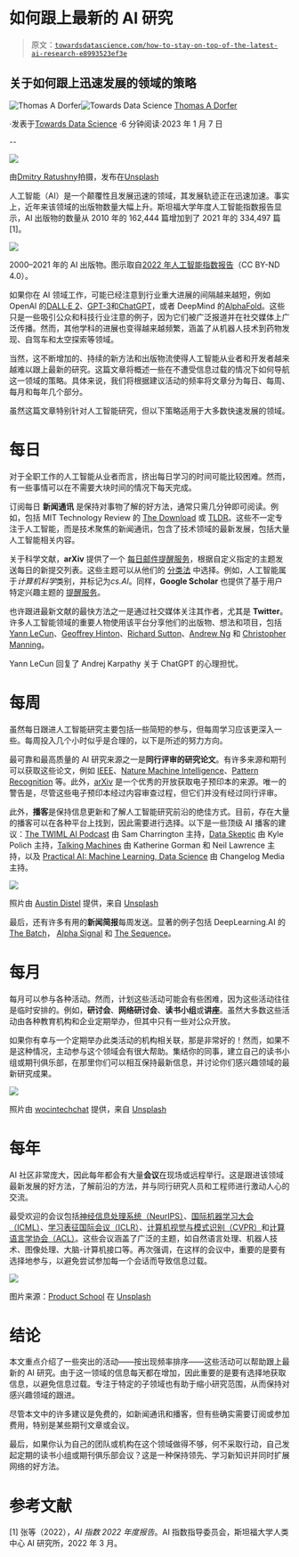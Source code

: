 # 如何跟上最新的 AI 研究

> 原文：[`towardsdatascience.com/how-to-stay-on-top-of-the-latest-ai-research-e8993523ef3e`](https://towardsdatascience.com/how-to-stay-on-top-of-the-latest-ai-research-e8993523ef3e)

## 关于如何跟上迅速发展的领域的策略

[](https://thomasdorfer.medium.com/?source=post_page-----e8993523ef3e--------------------------------)![Thomas A Dorfer](https://thomasdorfer.medium.com/?source=post_page-----e8993523ef3e--------------------------------)[](https://towardsdatascience.com/?source=post_page-----e8993523ef3e--------------------------------)![Towards Data Science](https://towardsdatascience.com/?source=post_page-----e8993523ef3e--------------------------------) [Thomas A Dorfer](https://thomasdorfer.medium.com/?source=post_page-----e8993523ef3e--------------------------------)

·发表于[Towards Data Science](https://towardsdatascience.com/?source=post_page-----e8993523ef3e--------------------------------) ·6 分钟阅读·2023 年 1 月 7 日

--

![](img/6856408ce448a9f29f878d4a7992f588.png)

由[Dmitry Ratushny](https://unsplash.com/@ratushny)拍摄，发布在[Unsplash](https://unsplash.com/photos/O33IVNPb0RI)

人工智能（AI）是一个颠覆性且发展迅速的领域，其发展轨迹正在迅速加速。事实上，近年来该领域的出版物数量大幅上升。斯坦福大学年度人工智能指数报告显示，AI 出版物的数量从 2010 年的 162,444 篇增加到了 2021 年的 334,497 篇[1]。

![](img/b915d0f778f6750bff71d374a155d97d.png)

2000–2021 年的 AI 出版物。图示取自[2022 年人工智能指数报告](https://aiindex.stanford.edu/wp-content/uploads/2022/03/2022-AI-Index-Report_Master.pdf)（CC BY-ND 4.0）。

如果你在 AI 领域工作，可能已经注意到行业重大进展的间隔越来越短，例如 OpenAI 的[DALL·E 2](https://openai.com/dall-e-2/)、[GPT-3](https://en.wikipedia.org/wiki/GPT-3)和[ChatGPT](https://openai.com/blog/chatgpt/)，或者 DeepMind 的[AlphaFold](https://www.ncbi.nlm.nih.gov/pmc/articles/PMC8371605/)。这些只是一些吸引公众和科技行业注意的例子，因为它们被广泛报道并在社交媒体上广泛传播。然而，其他学科的进展也变得越来越频繁，涵盖了从机器人技术到药物发现、自驾车和太空探索等领域。

当然，这不断增加的、持续的新方法和出版物流使得人工智能从业者和开发者越来越难以跟上最新的研究。这篇文章将概述一些在不遭受信息过载的情况下如何导航这一领域的策略。具体来说，我们将根据建议活动的频率将文章分为每日、每周、每月和每年几个部分。

虽然这篇文章特别针对人工智能研究，但以下策略适用于大多数快速发展的领域。

# 每日

对于全职工作的人工智能从业者而言，挤出每日学习的时间可能比较困难。然而，有一些事情可以在不需要大块时间的情况下每天完成。

订阅每日 **新闻通讯** 是保持对事物了解的好方法，通常只需几分钟即可阅读。例如，包括 MIT Technology Review 的 [The Download](https://www.technologyreview.com/collection/the-download/) 或 [TLDR](https://tldr.tech/)。这些不一定专注于人工智能，而是技术聚焦的新闻通讯，包含了技术领域的最新发展，包括大量人工智能相关内容。

关于科学文献，**arXiv** 提供了一个 [每日邮件提醒服务](https://arxiv.org/help/subscribe)，根据自定义指定的主题发送每日的新提交列表。这些主题可以从他们的 [分类法](https://arxiv.org/category_taxonomy) 中选择。例如，人工智能属于*计算机科学*类别，并标记为*cs.AI*。同样，**Google Scholar** 也提供了基于用户特定兴趣主题的 [提醒服务](https://scholar.google.com/scholar_alerts?view_op=list_alerts&hl=en)。

也许跟进最新文献的最快方法之一是通过社交媒体关注其作者，尤其是 **Twitter**。许多人工智能领域的重要人物使用该平台分享他们的出版物、想法和项目，包括 [Yann LeCun](https://twitter.com/ylecun)、[Geoffrey Hinton](https://twitter.com/geoffreyhinton)、[Richard Sutton](https://twitter.com/RichardSSutton)、[Andrew Ng](https://twitter.com/AndrewYNg) 和 [Christopher Manning](https://twitter.com/chrmanning)。

Yann LeCun 回复了 Andrej Karpathy 关于 ChatGPT 的心理担忧。

# 每周

虽然每日跟进人工智能研究主要包括一些简短的参与，但每周学习应该更深入一些。每周投入几个小时似乎是合理的，以下是所述的努力方向。

最可靠和最高质量的 AI 研究来源之一是**同行评审的研究论文**。有许多来源和期刊可以获取这些论文，例如 [IEEE](https://www.ieee.org/publications/index.html)、[Nature Machine Intelligence](https://www.nature.com/natmachintell/)、[Pattern Recognition](https://www.sciencedirect.com/journal/pattern-recognition) 等。此外，[arXiv](https://arxiv.org/) 是一个优秀的开放获取电子预印本的来源。唯一的警告是，尽管这些电子预印本经过内容审查过程，但它们并没有经过同行评审。

此外，**播客**是保持信息更新和了解人工智能研究前沿的绝佳方式。目前，存在大量的播客可以在各种平台上找到，因此需要进行选择。以下是一些顶级 AI 播客的建议：[The TWIML AI Podcast](https://podcasts.apple.com/us/podcast/the-twiml-ai-podcast-formerly-this-week-in-machine/id1116303051) 由 Sam Charrington 主持，[Data Skeptic](https://podcasts.apple.com/us/podcast/data-skeptic/id890348705) 由 Kyle Polich 主持，[Talking Machines](https://www.thetalkingmachines.com/home) 由 Katherine Gorman 和 Neil Lawrence 主持，以及 [Practical AI: Machine Learning, Data Science](https://podcasts.apple.com/us/podcast/practical-ai-machine-learning-data-science/id1406537385) 由 Changelog Media 主持。

![](img/b4265695daf2e5a16044061f4803fd42.png)

照片由 [Austin Distel](https://unsplash.com/@austindistel) 提供，来自 [Unsplash](https://unsplash.com/photos/Hg3BHX6U5jg)

最后，还有许多有用的**新闻简报**每周发送。显著的例子包括 DeepLearning.AI 的 [The Batch](https://www.deeplearning.ai/the-batch/)， [Alpha Signal](https://alphasignal.ai/) 和 [The Sequence](https://thesequence.substack.com/)。

# 每月

每月可以参与各种活动。然而，计划这些活动可能会有些困难，因为这些活动往往是临时安排的。例如，**研讨会**、**网络研讨会**、**读书小组**或**讲座**。虽然大多数这些活动由各种教育机构和企业定期举办，但其中只有一些对公众开放。

如果你有幸与一个定期举办此类活动的机构相关联，那是非常好的！然而，如果不是这种情况，主动参与这个领域会有很大帮助。集结你的同事，建立自己的读书小组或期刊俱乐部，在那里你们可以相互保持最新信息，并讨论你们感兴趣领域的最新研究成果。

![](img/884de009c6f7fb960df2408374cb825f.png)

照片由 [wocintechchat](https://unsplash.com/@wocintechchat) 提供，来自 [Unsplash](https://unsplash.com/photos/faEfWCdOKIg)

# 每年

AI 社区非常庞大，因此每年都会有大量**会议**在现场或远程举行。这是跟进该领域最新发展的好方法，了解前沿的方法，并与同行研究人员和工程师进行激动人心的交流。

最受欢迎的会议包括[神经信息处理系统（NeurIPS）](https://nips.cc/)、[国际机器学习大会（ICML）](https://icml.cc/)、[学习表征国际会议（ICLR）](https://iclr.cc/)、[计算机视觉与模式识别（CVPR）](https://cvpr2022.thecvf.com/)和[计算语言学协会（ACL）](https://www.2022.aclweb.org/)。这些会议涵盖了广泛的主题，如自然语言处理、机器人技术、图像处理、大脑-计算机接口等。再次强调，在这样的会议中，重要的是要有选择地参与，以避免尝试参加每一个会话而导致信息过载。

![](img/279399ef2ceb514b58a4410b9132daf0.png)

图片来源：[Product School](https://unsplash.com/@productschool) 在 [Unsplash](https://unsplash.com/photos/4jtHJX4SNk8)

# 结论

本文重点介绍了一些突出的活动——按出现频率排序——这些活动可以帮助跟上最新的 AI 研究。由于这一领域的信息每天都在增加，因此重要的是要有选择地获取信息，以避免信息过载。专注于特定的子领域也有助于缩小研究范围，从而保持对感兴趣领域的跟进。

尽管本文中的许多建议是免费的，如新闻通讯和播客，但有些确实需要订阅或参加费用，特别是某些期刊文章或会议。

最后，如果你认为自己的团队或机构在这个领域做得不够，何不采取行动，自己发起定期的读书小组或期刊俱乐部会议？这是一种保持领先、学习新知识并同时扩展网络的好方法。

# 参考文献

[1] 张等（2022），*AI 指数 2022 年度报告*。AI 指数指导委员会，斯坦福大学人类中心 AI 研究所，2022 年 3 月。
